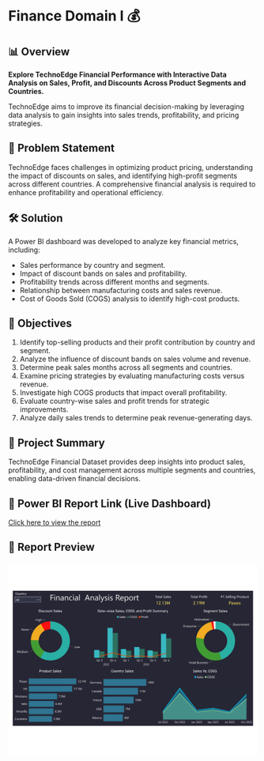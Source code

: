 # Finance Domain I 💰

## 📊 Overview
**Explore TechnoEdge Financial Performance with Interactive Data Analysis on Sales, Profit, and Discounts Across Product Segments and Countries.**

TechnoEdge aims to improve its financial decision-making by leveraging data analysis to gain insights into sales trends, profitability, and pricing strategies.

## 🔧 Problem Statement
TechnoEdge faces challenges in optimizing product pricing, understanding the impact of discounts on sales, and identifying high-profit segments across different countries. A comprehensive financial analysis is required to enhance profitability and operational efficiency.

## 🛠️ Solution
A Power BI dashboard was developed to analyze key financial metrics, including:
- Sales performance by country and segment.
- Impact of discount bands on sales and profitability.
- Profitability trends across different months and segments.
- Relationship between manufacturing costs and sales revenue.
- Cost of Goods Sold (COGS) analysis to identify high-cost products.

## 🔢 Objectives
1. Identify top-selling products and their profit contribution by country and segment.
2. Analyze the influence of discount bands on sales volume and revenue.
3. Determine peak sales months across all segments and countries.
4. Examine pricing strategies by evaluating manufacturing costs versus revenue.
5. Investigate high COGS products that impact overall profitability.
6. Evaluate country-wise sales and profit trends for strategic improvements.
7. Analyze daily sales trends to determine peak revenue-generating days.

## 📂 Project Summary
TechnoEdge Financial Dataset provides deep insights into product sales, profitability, and cost management across multiple segments and countries, enabling data-driven financial decisions.

## 🔗 Power BI Report Link (Live Dashboard)
[Click here to view the report](https://app.powerbi.com/view?r=eyJrIjoiNGNiOGNhZjctYjA5YS00NjMwLWJiYmEtMzVkN2JiYWNmYWM5IiwidCI6ImM2ZTU0OWIzLTVmNDUtNDAzMi1hYWU5LWQ0MjQ0ZGM1YjJjNCJ9)

## 📸 Report Preview
![Dashboard](Images/Dashboard.jpg)
